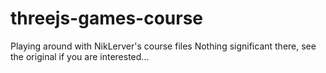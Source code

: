 # threejs-games-course
Playing around with NikLerver's course files 
Nothing significant there, see the original if you are interested... 
